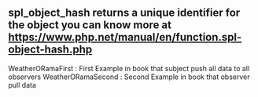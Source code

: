 spl_object_hash returns a unique identifier for the object
you can know more at https://www.php.net/manual/en/function.spl-object-hash.php 
--------------------------------------------------------------------------------
WeatherORamaFirst : First Example in book that subject push all data to all observers
WeatherORamaSecond : Second Example in book that observer pull data 